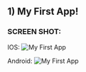 ## 1) My First App!

### SCREEN SHOT:
IOS:
![My First App](https://github.com/iamnadhu/react-native/blob/master/my-first-app/screenshots/ios/1-home-screen.png)

Android:
![My First App](https://github.com/iamnadhu/react-native/blob/master/my-first-app/screenshots/android/1-home-screen.png)